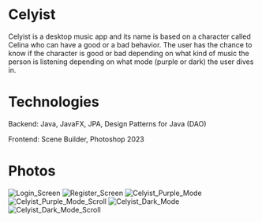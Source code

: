 # Celyist

Celyist is a desktop music app and its name is based on a character called Celina who can have a good or a bad behavior. The user has the chance to know if the character is good or bad depending on what kind of music the person is listening depending on what mode (purple or dark) the user dives in. 

# Technologies
Backend: Java, JavaFX, JPA, Design Patterns for Java (DAO)

Frontend: Scene Builder, Photoshop 2023

# Photos

![Login_Screen](https://github.com/user-attachments/assets/bd991254-38fe-4f9e-a167-4c1b45c1db2e)
![Register_Screen](https://github.com/user-attachments/assets/1a6fbebd-c466-4f75-a9f7-4481159d01ef)
![Celyist_Purple_Mode](https://github.com/user-attachments/assets/d236d748-ae88-4711-b77d-4d3e42d6d1bf)
![Celyist_Purple_Mode_Scroll](https://github.com/user-attachments/assets/f0a29d28-b93f-4f2f-aa64-62262883f493)
![Celyist_Dark_Mode](https://github.com/user-attachments/assets/dd255720-2416-45c0-b3e9-bd25c7b844f9)
![Celyist_Dark_Mode_Scroll](https://github.com/user-attachments/assets/2164622e-b8a1-499f-ab15-3affc5557913)

